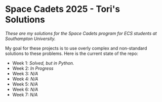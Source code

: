 # Space Cadets 2025 - Tori's Solutions
*These are my solutions for the Space Cadets program for ECS students at Southampton University.*

My goal for these projects is to use overly complex and non-standard solutions to these problems. Here is the current state of the repo:

* Week 1: *Solved, but in Python.*
* Week 2: *In Progress*
* Week 3: *N/A*
* Week 4: *N/A*
* Week 5: *N/A*
* Week 6: *N/A*
* Week 7: *N/A*
